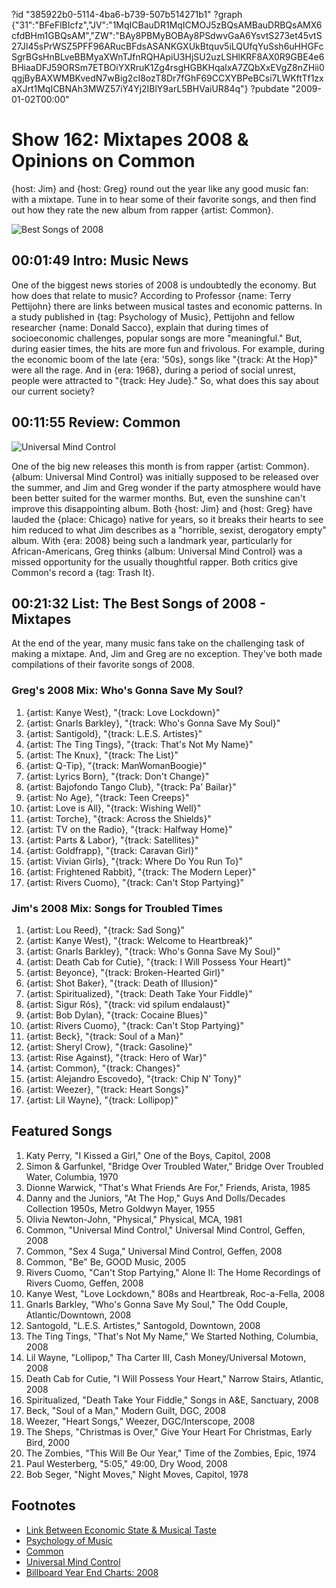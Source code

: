 ?id "385922b0-5114-4ba6-b739-507b514271b1"
?graph {"31":"BFeFlBIcfz","JV":"1MqICBauDR1MqICMOJ5zBQsAMBauDRBQsAMX6cfdBHm1GBQsAM","ZW":"BAy8PBMyBOBAy8PSdwvGaA6YsvtS273et45vtS27Jl45sPrWSZ5PFF96ARucBFdsASANKGXUkBtquv5iLQUfqYuSsh6uHHGFcSgrBGsHnBLveBBMyaXWnTJfnRQHApiU3HjSU2uzLSHlKRF8AX0R9GBE4e6BHiaaDFJ59ORSm7ETBOiYXRruK1Zg4rsgHGBKHqalxA7ZQbXxEVgZ8nZHii0qgjByBAXWMBKvedN7wBig2cI8ozT8Dr7fGhF69CCXYBPeBCsi7LWKftTf1zxaXJrt1MqICBNAh3MWZ57iY4Yj2IBlY9arL5BHVaiUR84q"}
?pubdate "2009-01-02T00:00"

# Show 162: Mixtapes 2008 & Opinions on Common
{host: Jim} and {host: Greg} round out the year like any good music fan: with a mixtape. Tune in to hear some of their favorite songs, and then find out how they rate the new album from rapper {artist: Common}.

![Best Songs of 2008](https://static.soundopinions.org/images/2008/mixtapes_08.jpg)

## 00:01:49 Intro: Music News
One of the biggest news stories of 2008 is undoubtedly the economy. But how does that relate to music? According to Professor {name: Terry Pettijohn} there are links between musical tastes and economic patterns. In a study published in  {tag: Psychology of Music}, Pettijohn and fellow researcher {name: Donald Sacco}, explain that during times of socioeconomic challenges, popular songs are more "meaningful." But, during easier times, the hits are more fun and frivolous. For example, during the economic boom of the late {era: '50s}, songs like "{track: At the Hop}" were all the rage. And in {era: 1968}, during a period of social unrest, people were attracted to "{track: Hey Jude}." So, what does this say about our current society?

## 00:11:55 Review: Common
![Universal Mind Control](https://static.soundopinions.org/assets/162/JV0.jpg)

One of the big new releases this month is from rapper {artist: Common}. {album: Universal Mind Control} was initially supposed to be released over the summer, and Jim and Greg wonder if the party atmosphere would have been better suited for the warmer months. But, even the sunshine can't improve this disappointing album. Both {host: Jim} and {host: Greg} have lauded the {place: Chicago} native for years, so it breaks their hearts to see him reduced to what Jim describes as a "horrible, sexist, derogatory empty" album. With {era: 2008} being such a landmark year, particularly for African-Americans, Greg thinks {album: Universal Mind Control} was a missed opportunity for the usually thoughtful rapper. Both critics give Common's record a {tag: Trash It}.

## 00:21:32 List: The Best Songs of 2008 - Mixtapes

At the end of the year, many music fans take on the challenging task of making a mixtape. And, Jim and Greg are no exception. They've both made compilations of their favorite songs of 2008. 


### Greg's 2008 Mix: Who's Gonna Save My Soul?
1. {artist: Kanye West}, "{track: Love Lockdown}"
2. {artist: Gnarls Barkley}, "{track: Who's Gonna Save My Soul}"
3. {artist: Santigold}, "{track: L.E.S. Artistes}"
4. {artist:  The Ting Tings}, "{track: That's Not My Name}"
5. {artist: The Knux}, "{track: The List}"
6. {artist: Q-Tip}, "{track: ManWomanBoogie}"
7. {artist: Lyrics Born}, "{track: Don't Change}"
8. {artist: Bajofondo Tango Club}, "{track: Pa' Bailar}"
9. {artist: No Age}, "{track: Teen Creeps}"
10. {artist: Love is All}, "{track: Wishing Well}"
11. {artist: Torche}, "{track: Across the Shields}"
12. {artist: TV on the Radio}, "{track: Halfway Home}"
13. {artist: Parts & Labor}, "{track: Satellites}"
14. {artist: Goldfrapp}, "{track: Caravan Girl}"
15. {artist: Vivian Girls}, "{track: Where Do You Run To}"
16. {artist: Frightened Rabbit}, "{track: The Modern Leper}"
17. {artist: Rivers Cuomo}, "{track: Can't Stop Partying}"

### Jim's 2008 Mix: Songs for Troubled Times
1. {artist: Lou Reed}, "{track: Sad Song}"
2. {artist: Kanye West}, "{track: Welcome to Heartbreak}"
3. {artist: Gnarls Barkley}, "{track: Who's Gonna Save My Soul}"
4. {artist: Death Cab for Cutie}, "{track: I Will Possess Your Heart}"
5. {artist: Beyonce}, "{track: Broken-Hearted Girl}"
6. {artist: Shot Baker}, "{track: Death of Illusion}"
7. {artist: Spiritualized}, "{track: Death Take Your Fiddle}"
8. {artist: Sigur Rós}, "{track: vid spilum endalaust}"
9. {artist: Bob Dylan}, "{track: Cocaine Blues}"
10. {artist: Rivers Cuomo}, "{track: Can't Stop Partying}"
11. {artist: Beck}, "{track: Soul of a Man}"
12. {artist: Sheryl Crow}, "{track: Gasoline}"
13. {artist: Rise Against}, "{track: Hero of War}"
14. {artist: Common}, "{track: Changes}"
15. {artist: Alejandro Escovedo}, "{track: Chip N' Tony}"
16. {artist: Weezer}, "{track: Heart Songs}"
17. {artist: Lil Wayne}, "{track: Lollipop}"


## Featured Songs
1. Katy Perry, "I Kissed a Girl," One of the Boys, Capitol, 2008
2. Simon & Garfunkel, "Bridge Over Troubled Water," Bridge Over Troubled Water, Columbia, 1970
3. Dionne Warwick, "That's What Friends Are For," Friends, Arista, 1985
4. Danny and the Juniors, "At The Hop," Guys And Dolls/Decades Collection 1950s, Metro Goldwyn Mayer, 1955
5. Olivia Newton-John, "Physical," Physical, MCA, 1981
6. Common, "Universal Mind Control," Universal Mind Control, Geffen, 2008
7. Common, "Sex 4 Suga," Universal Mind Control, Geffen, 2008
8. Common, "Be" Be, GOOD Music, 2005
9. Rivers Cuomo, "Can't Stop Partying," Alone II: The Home Recordings of Rivers Cuomo, Geffen, 2008
10. Kanye West, "Love Lockdown," 808s and Heartbreak, Roc-a-Fella, 2008
11. Gnarls Barkley, "Who's Gonna Save My Soul," The Odd Couple, Atlantic/Downtown, 2008
12. Santogold, "L.E.S. Artistes," Santogold, Downtown, 2008
13. The Ting Tings, "That's Not My Name," We Started Nothing, Columbia, 2008
14. Lil Wayne, "Lollipop," Tha Carter III, Cash Money/Universal Motown, 2008
15. Death Cab for Cutie, "I Will Possess Your Heart," Narrow Stairs, Atlantic, 2008
16. Spiritualized, "Death Take Your Fiddle," Songs in A&E, Sanctuary, 2008
17. Beck, "Soul of a Man," Modern Guilt, DGC, 2008
18. Weezer, "Heart Songs," Weezer, DGC/Interscope, 2008
19. The Sheps, "Christmas is Over," Give Your Heart For Christmas, Early Bird, 2000 
20. The Zombies, "This Will Be Our Year," Time of the Zombies, Epic, 1974
21. Paul Westerberg, "5:05," 49:00, Dry Wood, 2008
22. Bob Seger, "Night Moves," Night Moves, Capitol, 1978

## Footnotes 
- [Link Between Economic State & Musical Taste](http://www.nytimes.com/2008/10/19/weekinreview/19lewin.html?pagewanted=all&_r=0)
- [Psychology of Music](http://pom.sagepub.com/)
- [Common](http://www.thinkcommon.com/)
- [Universal Mind Control](http://www.last.fm/music/Common/_/Universal+Mind+Control+(UMC))
- [Billboard Year End Charts: 2008](http://www.bobborst.com/popculture/top-100-songs-of-the-year/?year=2008)
